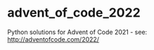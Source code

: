 # advent_of_code_2022
Python solutions for Advent of Code 2021 - see: http://adventofcode.com/2022/
